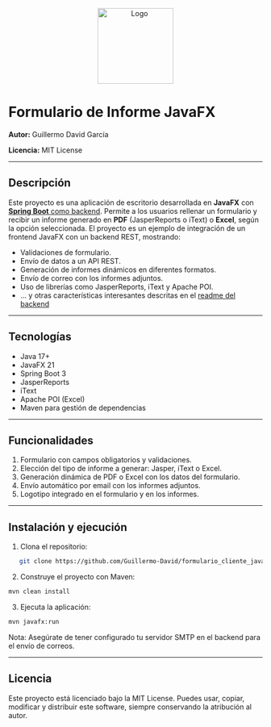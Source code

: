<p align="center">
  <img src="https://github.com/user-attachments/assets/127d946f-4042-4ff5-b7ee-1ca181117e8d" alt="Logo" width="150"/>
</p>

# Formulario de Informe JavaFX 

**Autor:** Guillermo David García 

**Licencia:** MIT License 

--- 

## Descripción 
Este proyecto es una aplicación de escritorio desarrollada en **JavaFX** con [**Spring Boot** como backend](https://github.com/Guillermo-David/form_generator_backend/edit/master/README.md). Permite a los usuarios rellenar un formulario y 
recibir un informe generado en **PDF** (JasperReports o iText) o **Excel**, según la opción seleccionada. El proyecto es un ejemplo de integración de un 
frontend JavaFX con un backend REST, mostrando: 
- Validaciones de formulario.
- Envío de datos a un API REST.
- Generación de informes dinámicos en diferentes formatos.
- Envío de correo con los informes adjuntos.
- Uso de librerías como JasperReports, iText y Apache POI.
- ... y otras características interesantes descritas en el [readme del backend](https://github.com/Guillermo-David/form_generator_backend/edit/master/README.md)
--- 

## Tecnologías 
- Java 17+
- JavaFX 21
- Spring Boot 3
- JasperReports
- iText
- Apache POI (Excel)
- Maven para gestión de dependencias

--- 

## Funcionalidades 
1. Formulario con campos obligatorios y validaciones.
2. Elección del tipo de informe a generar: Jasper, iText o Excel.
3. Generación dinámica de PDF o Excel con los datos del formulario.
4. Envío automático por email con los informes adjuntos.
5. Logotipo integrado en el formulario y en los informes.

--- 

## Instalación y ejecución 
1. Clona el repositorio:
```bash
   git clone https://github.com/Guillermo-David/formulario_cliente_javafx.git
```
2. Construye el proyecto con Maven:
```bash
mvn clean install
```
3. Ejecuta la aplicación:
```bash
mvn javafx:run
```

Nota: Asegúrate de tener configurado tu servidor SMTP en el backend para el envío de correos.

---

## Licencia

Este proyecto está licenciado bajo la MIT License. Puedes usar, copiar, modificar y distribuir este software, siempre conservando la atribución al autor.
